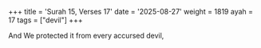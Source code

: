+++
title = 'Surah 15, Verses 17'
date = '2025-08-27'
weight = 1819
ayah = 17
tags = ["devil"]
+++

And We protected it from every accursed devil,